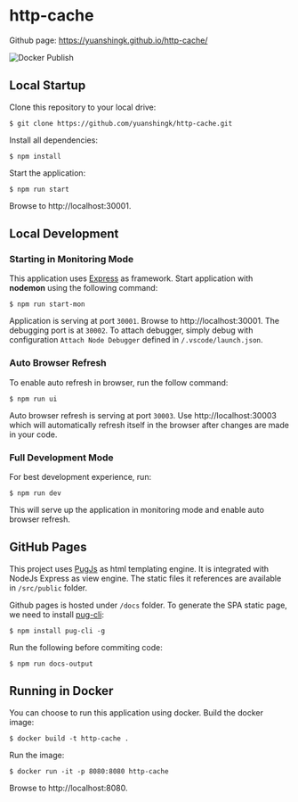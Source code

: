 # http-cache

Github page: https://yuanshingk.github.io/http-cache/

![Docker Publish](https://github.com/yuanshingk/http-cache/actions/workflows/main.yml/badge.svg)

## Local Startup

Clone this repository to your local drive:

```
$ git clone https://github.com/yuanshingk/http-cache.git
```

Install all dependencies:

```
$ npm install
```

Start the application:

```
$ npm run start
```

Browse to http://localhost:30001.

## Local Development

### Starting in Monitoring Mode

This application uses [Express](https://expressjs.com/) as framework.
Start application with **nodemon** using the following command:

```
$ npm run start-mon
```

Application is serving at port `30001`. Browse to http://localhost:30001. The debugging port is at `30002`.
To attach debugger, simply debug with configuration `Attach Node Debugger` defined in `/.vscode/launch.json`.

### Auto Browser Refresh

To enable auto refresh in browser, run the follow command:

```
$ npm run ui
```

Auto browser refresh is serving at port `30003`. Use http://localhost:30003 which will automatically refresh itself in the browser after changes are made in your code.

### Full Development Mode

For best development experience, run:

```
$ npm run dev
```

This will serve up the application in monitoring mode and enable auto browser refresh.

## GitHub Pages

This project uses [PugJs](https://pugjs.org/api/getting-started.html) as html templating engine. It is integrated with NodeJs Express as view engine.
The static files it references are available in `/src/public` folder.

Github pages is hosted under `/docs` folder. To generate the SPA static page, we need to install [pug-cli](https://github.com/pugjs/pug-cli):

```
$ npm install pug-cli -g
```

Run the following before commiting code:

```
$ npm run docs-output
```

## Running in Docker

You can choose to run this application using docker.
Build the docker image:

```
$ docker build -t http-cache .
```

Run the image:

```
$ docker run -it -p 8080:8080 http-cache
```

Browse to http://localhost:8080.
